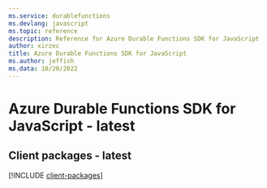 ```yaml
---
ms.service: durablefunctions
ms.devlang: javascript
ms.topic: reference
description: Reference for Azure Durable Functions SDK for JavaScript
author: xirzec
title: Azure Durable Functions SDK for JavaScript
ms.author: jeffish
ms.data: 10/20/2022
---
```

# Azure Durable Functions SDK for JavaScript - latest

## Client packages - latest
[!INCLUDE [client-packages](durable-functions-client-index.md)]